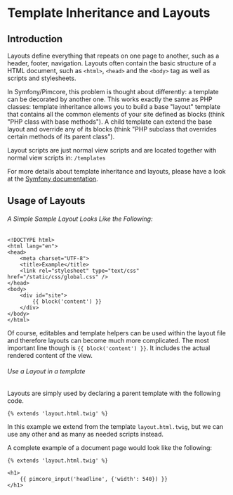 # Template Inheritance and Layouts

## Introduction

Layouts define everything that repeats on one page to another, such as a header, footer, navigation. 
Layouts often contain the basic structure of a HTML document, such as `<html>`, `<head>` and the `<body>` 
tag as well as scripts and stylesheets.

In Symfony/Pimcore, this problem is thought about differently: a template can be decorated by another one. 
This works exactly the same as PHP classes: template inheritance allows you to build a base "layout" 
template that contains all the common elements of your site defined as blocks (think "PHP class with 
base methods"). A child template can extend the base layout and override any of its blocks 
(think "PHP subclass that overrides certain methods of its parent class").

Layout scripts are just normal view scripts and are located together with normal view scripts in: `/templates`

For more details about template inheritance and layouts, please have a look at the 
[Symfony documentation](https://symfony.com/doc/5.2/templating.html#template-inheritance-and-layouts). 

## Usage of Layouts

###### A Simple Sample Layout Looks Like the Following:  

```twig
<!DOCTYPE html>
<html lang="en">
<head>
    <meta charset="UTF-8">
    <title>Example</title>
    <link rel="stylesheet" type="text/css" href="/static/css/global.css" />
</head>
<body>
    <div id="site">
        {{ block('content') }}
    </div>
</body>
</html>
```

Of course, editables and template helpers can be used within the layout file and therefore layouts can become much 
more complicated. The most important line though is `{{ block('content') }}`. 
It includes the actual rendered content of the view. 

###### Use a Layout in a template

Layouts are simply used by declaring a parent template with the following code. 

```twig
{% extends 'layout.html.twig' %}
```

In this example we extend from the template `layout.html.twig`, but we can use any other and as many as needed 
scripts instead.  
  
A complete example of a document page would look like the following: 

```twig
{% extends 'layout.html.twig' %}

<h1>
    {{ pimcore_input('headline', {'width': 540}) }}
</h1>
```
